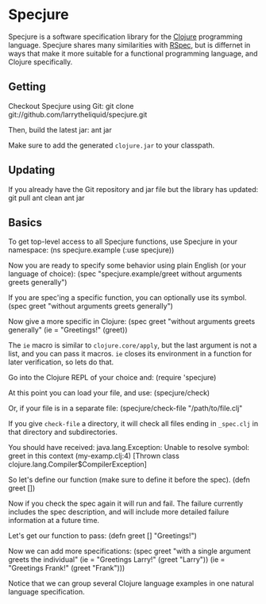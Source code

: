 Specjure
========

Specjure is a software specification library for the [Clojure](http://clojure.org) programming language.
Specjure shares many similarities with [RSpec](http://rspec.info), but is differnet in ways that make it more suitable for a functional programming language, and Clojure specifically.

Getting
-------

Checkout Specjure using Git:
    git clone git://github.com/larrytheliquid/specjure.git

Then, build the latest jar:
    ant jar

Make sure to add the generated `clojure.jar` to your classpath.

Updating
--------

If you already have the Git repository and jar file but the library has updated:
   git pull
   ant clean
   ant jar

Basics
------

To get top-level access to all Specjure functions, use Specjure in your namespace:
    (ns specjure.example (:use specjure))

Now you are ready to specify some behavior using plain English (or your language of choice):
    (spec "specjure.example/greet without arguments greets generally")

If you are spec'ing a specific function, you can optionally use its symbol.
    (spec greet "without arguments greets generally")

Now give a more specific in Clojure:
    (spec greet "without arguments greets generally"
      (ie = "Greetings!" (greet))

The `ie` macro is similar to `clojure.core/apply`, but the last argument is not a list, and you can pass it macros.
`ie` closes its environment in a function for later verification, so lets do that.

Go into the Clojure REPL of your choice and:
   (require 'specjure)

At this point you can load your file, and use:
   (specjure/check)

Or, if your file is in a separate file:
   (specjure/check-file "/path/to/file.clj"

If you give `check-file` a directory, it will check all files ending in `_spec.clj` in that directory and subdirectories.

You should have received:
    java.lang.Exception: Unable to resolve symbol: greet in this context (my-examp.clj:4)
      [Thrown class clojure.lang.Compiler$CompilerException]

So let's define our function (make sure to define it before the spec).
   (defn greet [])

Now if you check the spec again it will run and fail. The failure currently includes the spec description,
and will include more detailed failure information at a future time.

Let's get our function to pass:
  (defn greet [] "Greetings!")

Now we can add more specifications:
  (spec greet "with a single argument greets the individual"
    (ie = "Greetings Larry!" (greet "Larry"))
    (ie = "Greetings Frank!" (greet "Frank")))

Notice that we can group several Clojure language examples in one natural language specification.

